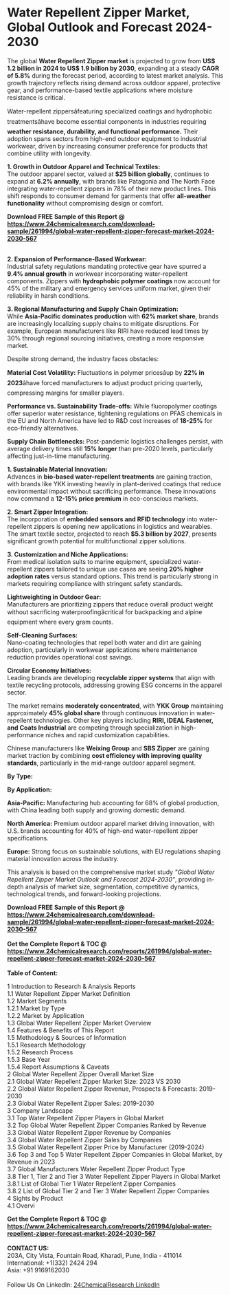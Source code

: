 <h1>Water Repellent Zipper Market, Global Outlook and Forecast 2024-2030</h1><p>The global <strong>Water Repellent Zipper market</strong> is projected to grow from <strong>US$ 1.2 billion in 2024 to US$ 1.9 billion by 2030</strong>, expanding at a steady <strong>CAGR of 5.8%</strong> during the forecast period, according to latest market analysis. This growth trajectory reflects rising demand across outdoor apparel, protective gear, and performance-based textile applications where moisture resistance is critical.</p><p>Water-repellent zippersâfeaturing specialized coatings and hydrophobic treatmentsâhave become essential components in industries requiring <strong>weather resistance, durability, and functional performance.</strong> Their adoption spans sectors from high-end outdoor equipment to industrial workwear, driven by increasing consumer preference for products that combine utility with longevity.</p><p><strong>1. Growth in Outdoor Apparel and Technical Textiles:</strong><br>
The outdoor apparel sector, valued at <strong>$25 billion globally</strong>, continues to expand at <strong>6.2% annually</strong>, with brands like Patagonia and The North Face integrating water-repellent zippers in 78% of their new product lines. This shift responds to consumer demand for garments that offer <strong>all-weather functionality</strong> without compromising design or comfort.</p><div><b>Download FREE Sample of this Report @ 
            <a href="https://www.24chemicalresearch.com/download-sample/261994/global-water-repellent-zipper-forecast-market-2024-2030-567">
            https://www.24chemicalresearch.com/download-sample/261994/global-water-repellent-zipper-forecast-market-2024-2030-567</a></b></div><br><p><strong>2. Expansion of Performance-Based Workwear:</strong><br>
Industrial safety regulations mandating protective gear have spurred a <strong>9.4% annual growth</strong> in workwear incorporating water-repellent components. Zippers with <strong>hydrophobic polymer coatings</strong> now account for 45% of the military and emergency services uniform market, given their reliability in harsh conditions.</p><p><strong>3. Regional Manufacturing and Supply Chain Optimization:</strong><br>
While <strong>Asia-Pacific dominates production</strong> with <strong>62% market share</strong>, brands are increasingly localizing supply chains to mitigate disruptions. For example, European manufacturers like RIRI have reduced lead times by 30% through regional sourcing initiatives, creating a more responsive market.</p><p>Despite strong demand, the industry faces obstacles:</p><p><strong>Material Cost Volatility:</strong> Fluctuations in polymer pricesâup by <strong>22% in 2023</strong>âhave forced manufacturers to adjust product pricing quarterly, compressing margins for smaller players.</p><p><strong>Performance vs. Sustainability Trade-offs:</strong> While fluoropolymer coatings offer superior water resistance, tightening regulations on PFAS chemicals in the EU and North America have led to R&amp;D cost increases of <strong>18-25%</strong> for eco-friendly alternatives.</p><p><strong>Supply Chain Bottlenecks:</strong> Post-pandemic logistics challenges persist, with average delivery times still <strong>15% longer</strong> than pre-2020 levels, particularly affecting just-in-time manufacturing.</p><p><strong>1. Sustainable Material Innovation:</strong><br>
Advances in <strong>bio-based water-repellent treatments</strong> are gaining traction, with brands like YKK investing heavily in plant-derived coatings that reduce environmental impact without sacrificing performance. These innovations now command a <strong>12-15% price premium</strong> in eco-conscious markets.</p><p><strong>2. Smart Zipper Integration:</strong><br>
The incorporation of <strong>embedded sensors and RFID technology</strong> into water-repellent zippers is opening new applications in logistics and wearables. The smart textile sector, projected to reach <strong>$5.3 billion by 2027</strong>, presents significant growth potential for multifunctional zipper solutions.</p><p><strong>3. Customization and Niche Applications:</strong><br>
From medical isolation suits to marine equipment, specialized water-repellent zippers tailored to unique use cases are seeing <strong>20% higher adoption rates</strong> versus standard options. This trend is particularly strong in markets requiring compliance with stringent safety standards.</p><p><strong>Lightweighting in Outdoor Gear:</strong><br>
	Manufacturers are prioritizing zippers that reduce overall product weight without sacrificing waterproofingâcritical for backpacking and alpine equipment where every gram counts.</p><p><strong>Self-Cleaning Surfaces:</strong><br>
	Nano-coating technologies that repel both water and dirt are gaining adoption, particularly in workwear applications where maintenance reduction provides operational cost savings.</p><p><strong>Circular Economy Initiatives:</strong><br>
	Leading brands are developing <strong>recyclable zipper systems</strong> that align with textile recycling protocols, addressing growing ESG concerns in the apparel sector.</p><p>The market remains <strong>moderately concentrated</strong>, with <strong>YKK Group</strong> maintaining approximately <strong>45% global share</strong> through continuous innovation in water-repellent technologies. Other key players including <strong>RIRI, IDEAL Fastener, and Coats Industrial</strong> are competing through specialization in high-performance niches and rapid customization capabilities.</p><p>Chinese manufacturers like <strong>Weixing Group</strong> and <strong>SBS Zipper</strong> are gaining market traction by combining <strong>cost efficiency with improving quality standards</strong>, particularly in the mid-range outdoor apparel segment.</p><p><strong>By Type:</strong></p><p><strong>By Application:</strong></p><p><strong>Asia-Pacific:</strong> Manufacturing hub accounting for 68% of global production, with China leading both supply and growing domestic demand.</p><p><strong>North America:</strong> Premium outdoor apparel market driving innovation, with U.S. brands accounting for 40% of high-end water-repellent zipper specifications.</p><p><strong>Europe:</strong> Strong focus on sustainable solutions, with EU regulations shaping material innovation across the industry.</p><p>This analysis is based on the comprehensive market study <em>"Global Water Repellent Zipper Market Outlook and Forecast 2024-2030"</em>, providing in-depth analysis of market size, segmentation, competitive dynamics, technological trends, and forward-looking projections.</p><div><b>Download FREE Sample of this Report @ 
            <a href="https://www.24chemicalresearch.com/download-sample/261994/global-water-repellent-zipper-forecast-market-2024-2030-567">
            https://www.24chemicalresearch.com/download-sample/261994/global-water-repellent-zipper-forecast-market-2024-2030-567</a></b></div><br><div><b>Get the Complete Report & TOC @ 
            <a href="https://www.24chemicalresearch.com/reports/261994/global-water-repellent-zipper-forecast-market-2024-2030-567">
            https://www.24chemicalresearch.com/reports/261994/global-water-repellent-zipper-forecast-market-2024-2030-567</a></b></div><br>
            <b>Table of Content:</b><p>1 Introduction to Research & Analysis Reports<br />
    1.1 Water Repellent Zipper Market Definition<br />
    1.2 Market Segments<br />
        1.2.1 Market by Type<br />
        1.2.2 Market by Application<br />
    1.3 Global Water Repellent Zipper Market Overview<br />
    1.4 Features & Benefits of This Report<br />
    1.5 Methodology & Sources of Information<br />
        1.5.1 Research Methodology<br />
        1.5.2 Research Process<br />
        1.5.3 Base Year<br />
        1.5.4 Report Assumptions & Caveats<br />
2 Global Water Repellent Zipper Overall Market Size<br />
    2.1 Global Water Repellent Zipper Market Size: 2023 VS 2030<br />
    2.2 Global Water Repellent Zipper Revenue, Prospects & Forecasts: 2019-2030<br />
    2.3 Global Water Repellent Zipper Sales: 2019-2030<br />
3 Company Landscape<br />
    3.1 Top Water Repellent Zipper Players in Global Market<br />
    3.2 Top Global Water Repellent Zipper Companies Ranked by Revenue<br />
    3.3 Global Water Repellent Zipper Revenue by Companies<br />
    3.4 Global Water Repellent Zipper Sales by Companies<br />
    3.5 Global Water Repellent Zipper Price by Manufacturer (2019-2024)<br />
    3.6 Top 3 and Top 5 Water Repellent Zipper Companies in Global Market, by Revenue in 2023<br />
    3.7 Global Manufacturers Water Repellent Zipper Product Type<br />
    3.8 Tier 1, Tier 2 and Tier 3 Water Repellent Zipper Players in Global Market<br />
        3.8.1 List of Global Tier 1 Water Repellent Zipper Companies<br />
        3.8.2 List of Global Tier 2 and Tier 3 Water Repellent Zipper Companies<br />
4 Sights by Product<br />
    4.1 Overvi</p><div><b>Get the Complete Report & TOC @ 
            <a href="https://www.24chemicalresearch.com/reports/261994/global-water-repellent-zipper-forecast-market-2024-2030-567">
            https://www.24chemicalresearch.com/reports/261994/global-water-repellent-zipper-forecast-market-2024-2030-567</a></b></div><br><b>CONTACT US:</b><br>
            203A, City Vista, Fountain Road, Kharadi, Pune, India - 411014<br>
            International: +1(332) 2424 294<br>
            Asia: +91 9169162030 <br><br>
            Follow Us On LinkedIn: <a href="https://www.linkedin.com/company/24chemicalresearch/">24ChemicalResearch LinkedIn</a>